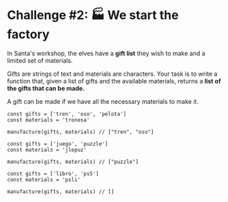 # Challenge #2: 🏭 We start the factory

In Santa's workshop, the elves have a **gift list** they wish to make and a limited set of materials.

Gifts are strings of text and materials are characters. Your task is to write a function that, given a list of gifts and the available materials, returns a **list of the gifts that can be made.**

A gift can be made if we have all the necessary materials to make it.

```
const gifts = ['tren', 'oso', 'pelota']
const materials = 'tronesa'

manufacture(gifts, materials) // ["tren", "oso"]

const gifts = ['juego', 'puzzle']
const materials = 'jlepuz'

manufacture(gifts, materials) // ["puzzle"]

const gifts = ['libro', 'ps5']
const materials = 'psli'

manufacture(gifts, materials) // []
```
